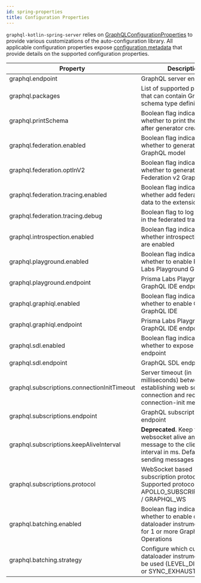 ```yaml
---
id: spring-properties
title: Configuration Properties
---
```


`graphql-kotlin-spring-server` relies
on [GraphQLConfigurationProperties](https://github.com/ExpediaGroup/graphql-kotlin/blob/master/servers/graphql-kotlin-spring-server/src/main/kotlin/com/expediagroup/graphql/server/spring/GraphQLConfigurationProperties.kt)
to provide various customizations of the auto-configuration library. All applicable configuration properties
expose [configuration
metadata](https://docs.spring.io/spring-boot/docs/current/reference/html/configuration-metadata.html) that provide
details on the supported configuration properties.

| Property                                    | Description                                                                                                                      | Default Value                 |
|---------------------------------------------|----------------------------------------------------------------------------------------------------------------------------------|-------------------------------|
| graphql.endpoint                            | GraphQL server endpoint                                                                                                          | graphql                       |
| graphql.packages                            | List of supported packages that can contain GraphQL schema type definitions                                                      |                               |
| graphql.printSchema                         | Boolean flag indicating whether to print the schema after generator creates it                                                   | false                         |
| graphql.federation.enabled                  | Boolean flag indicating whether to generate federated GraphQL model                                                              | false                         |
| graphql.federation.optInV2                  | Boolean flag indicating whether to generate Federation v2 GraphQL model                                                          | false                         |
| graphql.federation.tracing.enabled          | Boolean flag indicating whether add federated tracing data to the extensions                                                     | true (if federation enabled)  |
| graphql.federation.tracing.debug            | Boolean flag to log debug info in the federated tracing                                                                          | false (if federation enabled) |
| graphql.introspection.enabled               | Boolean flag indicating whether introspection queries are enabled                                                                | true                          |
| graphql.playground.enabled                  | Boolean flag indicating whether to enable Prisma Labs Playground GraphQL IDE                                                     | false                         |
| graphql.playground.endpoint                 | Prisma Labs Playground GraphQL IDE endpoint                                                                                      | playground                    |
| graphql.graphiql.enabled                    | Boolean flag indicating whether to enable GraphiQL GraphQL IDE                                                                   | true                          |
| graphql.graphiql.endpoint                   | Prisma Labs Playground GraphQL IDE endpoint                                                                                      | graphiql                      |
| graphql.sdl.enabled                         | Boolean flag indicating whether to expose SDL endpoint                                                                           | true                          |
| graphql.sdl.endpoint                        | GraphQL SDL endpoint                                                                                                             | sdl                           |
| graphql.subscriptions.connectionInitTimeout | Server timeout (in milliseconds) between establishing web socket connection and receiving connection-init message                | 60_000                        |
| graphql.subscriptions.endpoint              | GraphQL subscriptions endpoint                                                                                                   | subscriptions                 |
| graphql.subscriptions.keepAliveInterval     | **Deprecated**. Keep the websocket alive and send a message to the client every interval in ms. Defaults to not sending messages | null                          |
| graphql.subscriptions.protocol              | WebSocket based subscription protocol. Supported protocols: APOLLO_SUBSCRIPTIONS_WS / GRAPHQL_WS                                 | GRAPHQL_WS                    |
| graphql.batching.enabled                    | Boolean flag indicating whether to enable custom dataloader instrumentations for 1 or more GraphQL Operations                    | false                         |
| graphql.batching.strategy                   | Configure which custom dataloader instrumentation will be used (LEVEL_DISPATCHED or SYNC_EXHAUSTION)                             | LEVEL_DISPATCHED              |
